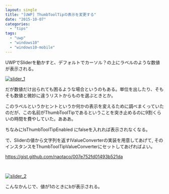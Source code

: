 ```yaml
---
layout: single
title: "[UWP] ThumbToolTipの表示を変更する"
date: "2015-10-07"
categories: 
  - "tips"
tags: 
  - "uwp"
  - "windows10"
  - "windows10-mobile"
---
```


UWPでSliderを動かすと、デフォルトでカーソル？の上にラベルのような数値が表示される。

[![slider_1](https://blog.naotaco.com/assets/images/posts/2015/10/slider_1.png)](https://blog.naotaco.com/assets/images/posts/2015/10/slider_1.png)

だが数値だけ出られても困るような場合というのもある。単位を出したり、そもそも数値と微妙に違うリストからものを選ぶときとか。

このラベルというかヒントというか何かの表示を変えるために調べまくっていたのだが、この名前がThumbToolTipであるということを突き止めるのに9割くらいの時間を費やしていた。あああ。

ちなみにIsThumbToolTipEnabled にfalseを入れれば表示されなくなる。

で、Sliderの値から文字列を返すIValueConverterの実装を用意してあげて, そのインスタンスをThumbToolTipValueConverterにセットしてあげればよい。

https://gist.github.com/naotaco/007e752fd01493b521da

 

[![slider_2](https://blog.naotaco.com/assets/images/posts/2015/10/slider_2.png)](https://blog.naotaco.com/assets/images/posts/2015/10/slider_2.png)

こんなかんじで、値が1のときにbが表示される。
